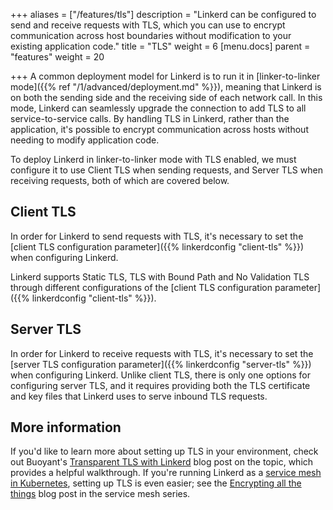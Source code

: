 +++
aliases = ["/features/tls"]
description = "Linkerd can be configured to send and receive requests with TLS, which you can use to encrypt communication across host boundaries without modification to your existing application code."
title = "TLS"
weight = 6
[menu.docs]
parent = "features"
weight = 20

+++
A common deployment model for Linkerd is to run it in [linker-to-linker
mode]({{% ref "/1/advanced/deployment.md" %}}), meaning that Linkerd is on both the
sending side and the receiving side of each network call. In this mode, Linkerd
can seamlessly upgrade the connection to add TLS to all service-to-service
calls. By handling TLS in Linkerd, rather than the application, it's possible to
encrypt communication across hosts without needing to modify application code.

To deploy Linkerd in linker-to-linker mode with TLS enabled, we must configure
it to use Client TLS when sending requests, and Server TLS when receiving
requests, both  of which are covered below.

## Client TLS

In order for Linkerd to send requests with TLS, it's necessary to set the
[client TLS configuration parameter]({{% linkerdconfig "client-tls" %}}) when
configuring Linkerd.

Linkerd supports Static TLS, TLS with Bound Path and No Validation TLS through
different configurations of the [client TLS configuration parameter]({{%
linkerdconfig "client-tls" %}}).

## Server TLS

In order for Linkerd to receive requests with TLS, it's necessary to set the
[server TLS configuration parameter]({{% linkerdconfig "server-tls" %}}) when
configuring Linkerd. Unlike client TLS, there is only one options for
configuring server TLS, and it requires providing both the TLS certificate and
key files that Linkerd uses to serve inbound TLS requests.

## More information

If you'd like to learn more about setting up TLS in your environment, check out
Buoyant's [Transparent TLS with Linkerd](
https://blog.buoyant.io/2016/03/24/transparent-tls-with-linkerd/)
blog post on the topic, which provides a helpful walkthrough. If you're running
Linkerd as a [service mesh in Kubernetes](
https://blog.buoyant.io/2016/10/04/a-service-mesh-for-kubernetes-part-i-top-line-service-metrics/),
setting up TLS is even easier; see the
[Encrypting all the things](
https://blog.buoyant.io/2016/10/24/a-service-mesh-for-kubernetes-part-iii-encrypting-all-the-things/)
blog post in the service mesh series.
